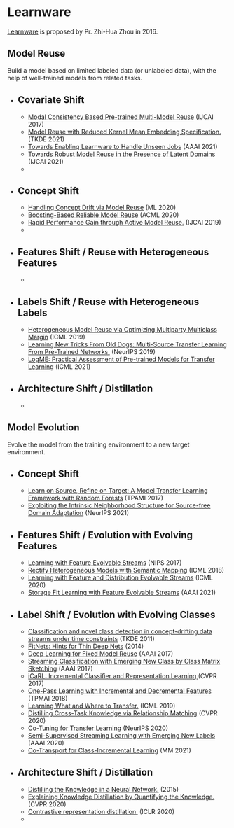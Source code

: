 # Learnware
[Learnware](https://cs.nju.edu.cn/zhouzh/zhouzh.files/publication/fcs16learnware.pdf) is proposed by Pr. Zhi-Hua Zhou in 2016.
## Model Reuse
  Build a model based on limited labeled data (or unlabeled data), with the help of well-trained models from related tasks.

* ## Covariate Shift 
  * [Modal Consistency Based Pre-trained Multi-Model Reuse](https://www.ijcai.org/proceedings/2017/0459.pdf) (IJCAI 2017)
  * [Model Reuse with Reduced Kernel Mean Embedding Specification.](https://arxiv.org/abs/2001.07135) (TKDE 2021)
  * [Towards Enabling Learnware to Handle Unseen Jobs](http://129.211.169.156/publication/aaai21_unseenJob.pdf) (AAAI 2021)
  * [Towards Robust Model Reuse in the Presence of Latent Domains](https://www.ijcai.org/proceedings/2021/0407.pdf) (IJCAI 2021)
  * 
* ## Concept Shift
  
  * [Handling Concept Drift via Model Reuse](https://link.springer.com/article/10.1007/s10994-019-05835-w) (ML 2020)
  * [Boosting-Based Reliable Model Reuse](http://proceedings.mlr.press/v129/ding20a/ding20a.pdf) (ACML 2020)
  * [Rapid Performance Gain through Active Model Reuse.](http://www.lamda.nju.edu.cn/liyf/paper/ijcai19-acmr.pdf) (IJCAI 2019)
  * 
  
* ## Features Shift / Reuse with Heterogeneous Features

  * 

  
* ## Labels Shift / Reuse with Heterogeneous Labels
  * [Heterogeneous Model Reuse via Optimizing Multiparty Multiclass Margin](http://proceedings.mlr.press/v97/wu19c/wu19c.pdf) (ICML 2019)
  * [Learning New Tricks From Old Dogs: Multi-Source Transfer Learning From Pre-Trained Networks.](http://papers.nips.cc/paper/8688-learning-new-tricks-from-old-dogs-multi-source-transfer-learning-from-pre-trained-networks) (NeurIPS 2019)
     <!-- > This paper has tried to mine the ability of multi-source during transfer. Sepecially, they propose maximal correlation weighting to generate an ensemble module to utilize the internal output from multiple pre-trained networks.
     > In my opinion, it seems like the custom stacking where the second model designed by maximize correlation.  
     > So, what kind of ensemble module is reasonable? robust? efficient? ... -->
  * [LogME: Practical Assessment of Pre-trained Models for Transfer Learning](http://ise.thss.tsinghua.edu.cn/~mlong/doc/LogME-Practical-Assessment-of-Pre-trained-Models-for-Transfer-Learning-icml21.pdf) (ICML 2021)

* ## Architecture Shift / Distillation
  * 
## Model Evolution
  Evolve the model from the training environment to a new target environment.
* ## Concept Shift
  * [Learn on Source, Refine on Target: A Model Transfer Learning Framework with Random Forests](https://arxiv.org/pdf/1511.01258.pdf) (TPAMI 2017)
  * [Exploiting the Intrinsic Neighborhood Structure for Source-free Domain Adaptation](https://arxiv.org/pdf/2110.04202.pdf) (NeurIPS 2021)
* ## Features Shift / Evolution with Evolving Features
  * [Learning with Feature Evolvable Streams](https://arxiv.org/pdf/1706.05259.pdf) (NIPS 2017)
  * [Rectify Heterogeneous Models with Semantic Mapping](http://proceedings.mlr.press/v80/ye2018c/ye2018c.pdf) (ICML 2018)
  * [Learning with Feature and Distribution Evolvable Streams](http://proceedings.mlr.press/v119/zhang20ad/zhang20ad.pdf) (ICML 2020)
  * [Storage Fit Learning with Feature Evolvable Streams](https://arxiv.org/abs/2007.11280) (AAAI 2021)
  <!-- * [Exploratory Machine Learning with Unknown Unknowns](https://www.aaai.org/AAAI21Papers/AAAI-6937.ZhaoP.pdf) (AAAI 2021) -->
* ## Label Shift / Evolution with Evolving Classes
  * [Classification and novel class detection in concept-drifting data streams under time constraints](https://ieeexplore.ieee.org/abstract/document/5453372/) (TKDE 2011)
  * [FitNets: Hints for Thin Deep Nets](https://arxiv.org/abs/1412.6550) (2014)    
  * [Deep Learning for Fixed Model Reuse](https://www.aaai.org/ocs/index.php/AAAI/AAAI17/paper/viewPaper/14586) (AAAI 2017)  
  * [Streaming Classification with Emerging New Class by Class Matrix Sketching](https://www.aaai.org/ocs/index.php/AAAI/AAAI17/paper/view/14514/14419) (AAAI 2017)
  * [iCaRL: Incremental Classifier and Representation Learning ](http://openaccess.thecvf.com/content_cvpr_2017/html/Rebuffi_iCaRL_Incremental_Classifier_CVPR_2017_paper.html) (CVPR 2017)  
  <!-- >  Use deep feature extractor and nearest-prototype discriminator to learning the novel classes during streaming data. -->  
  * [One-Pass Learning with Incremental and Decremental Features](https://arxiv.org/abs/1605.09082) (TPMAI 2018)
  * [Learning What and Where to Transfer.](https://arxiv.org/abs/1905.05901) (ICML 2019)
  * [Distilling Cross-Task Knowledge via Relationship Matching](https://openaccess.thecvf.com/content_CVPR_2020/papers/Ye_Distilling_Cross-Task_Knowledge_via_Relationship_Matching_CVPR_2020_paper.pdf) (CVPR 2020)
  * [Co-Tuning for Transfer Learning](http://ise.thss.tsinghua.edu.cn/~mlong/doc/co-tuning-for-transfer-learning-nips20.pdf) (NeurIPS 2020)
  * [Semi-Supervised Streaming Learning with Emerging New Labels](https://www.aaai.org/Papers/AAAI/2020GB/AAAI-ZhuY.4960.pdf) (AAAI 2020)
  * [Co-Transport for Class-Incremental Learning](https://dl.acm.org/doi/pdf/10.1145/3474085.3475306) (MM 2021)

* ## Architecture Shift / Distillation
  * [Distilling the Knowledge in a Neural Network.](https://arxiv.org/abs/1503.02531) (2015)     
  * [Explaining Knowledge Distillation by Quantifying the Knowledge.](https://arxiv.org/abs/2003.03622) (CVPR 2020)  
  * [Contrastive representation distillation.](https://arxiv.org/abs/1910.10699) (ICLR 2020)  
  * 
